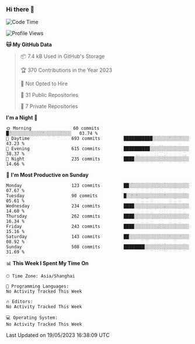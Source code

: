 ### Hi there 👋

<!--
**robinWongM/robinWongM** is a ✨ _special_ ✨ repository because its `README.md` (this file) appears on your GitHub profile.

Here are some ideas to get you started:

- 🔭 I’m currently working on ...
- 🌱 I’m currently learning ...
- 👯 I’m looking to collaborate on ...
- 🤔 I’m looking for help with ...
- 💬 Ask me about ...
- 📫 How to reach me: ...
- 😄 Pronouns: ...
- ⚡ Fun fact: ...
-->

<!--START_SECTION:waka-->
![Code Time](http://img.shields.io/badge/Code%20Time-121%20hrs%2034%20mins-blue)

![Profile Views](http://img.shields.io/badge/Profile%20Views-0-blue)

**🐱 My GitHub Data** 

> 📦 7.4 kB Used in GitHub's Storage 
 > 
> 🏆 370 Contributions in the Year 2023
 > 
> 🚫 Not Opted to Hire
 > 
> 📜 31 Public Repositories 
 > 
> 🔑 7 Private Repositories 
 > 
**I'm a Night 🦉** 

```text
🌞 Morning                60 commits          █░░░░░░░░░░░░░░░░░░░░░░░░   03.74 % 
🌆 Daytime                693 commits         ███████████░░░░░░░░░░░░░░   43.23 % 
🌃 Evening                615 commits         ██████████░░░░░░░░░░░░░░░   38.37 % 
🌙 Night                  235 commits         ████░░░░░░░░░░░░░░░░░░░░░   14.66 % 
```
📅 **I'm Most Productive on Sunday** 

```text
Monday                   123 commits         ██░░░░░░░░░░░░░░░░░░░░░░░   07.67 % 
Tuesday                  90 commits          █░░░░░░░░░░░░░░░░░░░░░░░░   05.61 % 
Wednesday                234 commits         ████░░░░░░░░░░░░░░░░░░░░░   14.60 % 
Thursday                 262 commits         ████░░░░░░░░░░░░░░░░░░░░░   16.34 % 
Friday                   243 commits         ████░░░░░░░░░░░░░░░░░░░░░   15.16 % 
Saturday                 143 commits         ██░░░░░░░░░░░░░░░░░░░░░░░   08.92 % 
Sunday                   508 commits         ████████░░░░░░░░░░░░░░░░░   31.69 % 
```


📊 **This Week I Spent My Time On** 

```text
🕑︎ Time Zone: Asia/Shanghai

💬 Programming Languages: 
No Activity Tracked This Week

🔥 Editors: 
No Activity Tracked This Week

💻 Operating System: 
No Activity Tracked This Week
```


 Last Updated on 19/05/2023 16:38:09 UTC
<!--END_SECTION:waka-->
